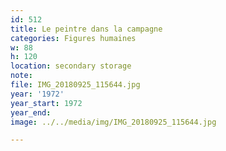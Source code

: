 ```yaml
---
id: 512
title: Le peintre dans la campagne
categories: Figures humaines
w: 88
h: 120
location: secondary storage
note:
file: IMG_20180925_115644.jpg
year: '1972'
year_start: 1972
year_end:
image: ../../media/img/IMG_20180925_115644.jpg

---
```


